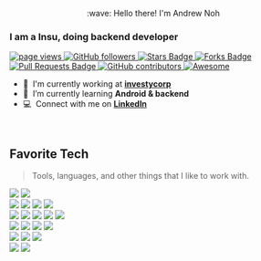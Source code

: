<p align="center">
    :wave: Hello there! I'm Andrew Noh
</p>
<h3 align="left">I am a Insu, doing backend developer</h3>


<p align="left">
  <a href="https://github.com/AndrewNoh/AndrewNoh">
    <img src="https://komarev.com/ghpvc/?username=AndrewNoh" alt="page views"/>
  </a>
  <a href="https://github.com/AndrewNoh?tab=followers">
    <img alt="GitHub followers" src="https://img.shields.io/github/followers/AndrewNoh?color=green&logo=github">
  </a>
  <a href="https://github.com/AndrewNoh/awesome-github-profile-readme/stargazers">
    <img src="https://img.shields.io/github/stars/AndrewNoh/awesome-github-profile-readme" alt="Stars Badge"/>
  </a>
  <a href="https://github.com/AndrewNoh/awesome-github-profile-readme/network/members">
    <img src="https://img.shields.io/github/forks/AndrewNoh/awesome-github-profile-readme" alt="Forks Badge"/>
  </a>
  <a href="https://github.com/AndrewNoh/awesome-github-profile-readme/pulls">
    <img src="https://img.shields.io/github/issues-pr/AndrewNoh/awesome-github-profile-readme" alt="Pull Requests Badge"/>
  </a>
  <a href="https://github.com/AndrewNoh/awesome-github-profile-readme/graphs/contributors">
    <img alt="GitHub contributors" src="https://img.shields.io/github/contributors/AndrewNoh/awesome-github-profile-readme?color=2b9348">
  </a>
  <a href="https://github.com/abhisheknaiidu/awesome-github-profile-readme">
    <img alt="Awesome" src="https://awesome.re/mentioned-badge.svg">
  </a>
</p>

- :office: &nbsp;I'm currently working at **[investycorp]**
- :seedling: &nbsp;I’m currently learning **Android & backend**
- :computer: &nbsp;Connect with me on **[LinkedIn]**

<br>

<h2 align="left" id="macropower-tech">Favorite Tech</h2>

> Tools, languages, and other things that I like to work with.

<div align=left> 
  <img src="https://img.shields.io/badge/java-007396?style=for-the-badge&logo=java&logoColor=white"> 
  <img src="https://img.shields.io/badge/python-3776AB?style=for-the-badge&logo=python&logoColor=white"> 
  <br>
  
  <img src="https://img.shields.io/badge/html5-E34F26?style=for-the-badge&logo=html5&logoColor=white"> 
  <img src="https://img.shields.io/badge/css-1572B6?style=for-the-badge&logo=css3&logoColor=white"> 
  <img src="https://img.shields.io/badge/javascript-F7DF1E?style=for-the-badge&logo=javascript&logoColor=black"> 
  <img src="https://img.shields.io/badge/jquery-0769AD?style=for-the-badge&logo=jquery&logoColor=white">
  <br>
  
  <img src="https://img.shields.io/badge/oracle-F80000?style=for-the-badge&logo=oracle&logoColor=white"> 
  <img src="https://img.shields.io/badge/mysql-4479A1?style=for-the-badge&logo=mysql&logoColor=white"> 
  <img src="https://img.shields.io/badge/mariaDB-003545?style=for-the-badge&logo=mariaDB&logoColor=white"> 
  <img src="https://img.shields.io/badge/mongoDB-47A248?style=for-the-badge&logo=MongoDB&logoColor=white">
  <img src="https://img.shields.io/badge/firebase-FFCA28?style=for-the-badge&logo=firebase&logoColor=white">
  <br>
  
  <img src="https://img.shields.io/badge/spring-6DB33F?style=for-the-badge&logo=spring&logoColor=white"> 
  <img src="https://img.shields.io/badge/flask-000000?style=for-the-badge&logo=flask&logoColor=white">
  <img src="https://img.shields.io/badge/android-02569B?style=for-the-badge&logo=flutter&logoColor=white">
  <img src="https://img.shields.io/badge/bootstrap-7952B3?style=for-the-badge&logo=bootstrap&logoColor=white">
  <br>

  <img src="https://img.shields.io/badge/linux-FCC624?style=for-the-badge&logo=linux&logoColor=black"> 
  <img src="https://img.shields.io/badge/amazonaws-232F3E?style=for-the-badge&logo=amazonaws&logoColor=white"> 
  <img src="https://img.shields.io/badge/apache tomcat-F8DC75?style=for-the-badge&logo=apachetomcat&logoColor=white">
  <br>
  
  <img src="https://img.shields.io/badge/github-181717?style=for-the-badge&logo=github&logoColor=white">
  <img src="https://img.shields.io/badge/git-F05032?style=for-the-badge&logo=git&logoColor=white">
  <br>
</div>

<!-- links -->

[investycorp]: https://github.com/investycorp
[linkedin]: https://user-images.githubusercontent.com/32383693/184526239-886170d4-1fee-4628-9dbe-b1d9a0a950bd.png
